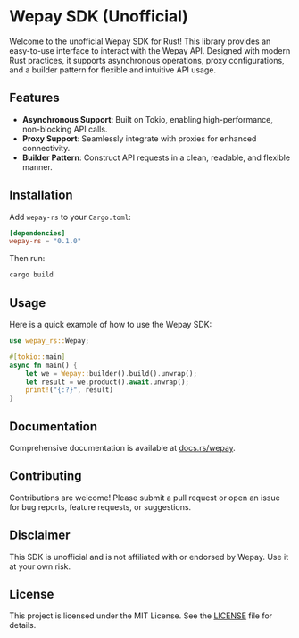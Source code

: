 # Wepay SDK (Unofficial)

Welcome to the unofficial Wepay SDK for Rust! This library provides an easy-to-use interface to interact with the Wepay API. Designed with modern Rust practices, it supports asynchronous operations, proxy configurations, and a builder pattern for flexible and intuitive API usage.

## Features

- **Asynchronous Support**: Built on Tokio, enabling high-performance, non-blocking API calls.
- **Proxy Support**: Seamlessly integrate with proxies for enhanced connectivity.
- **Builder Pattern**: Construct API requests in a clean, readable, and flexible manner.

## Installation

Add `wepay-rs` to your `Cargo.toml`:

```toml
[dependencies]
wepay-rs = "0.1.0"
```

Then run:

```bash
cargo build
```

## Usage

Here is a quick example of how to use the Wepay SDK:

```rust
use wepay_rs::Wepay;

#[tokio::main]
async fn main() {
    let we = Wepay::builder().build().unwrap();
    let result = we.product().await.unwrap();
    print!("{:?}", result)
}
```

## Documentation

Comprehensive documentation is available at [docs.rs/wepay](https://docs.rs/wepay).

## Contributing

Contributions are welcome! Please submit a pull request or open an issue for bug reports, feature requests, or suggestions.

## Disclaimer

This SDK is unofficial and is not affiliated with or endorsed by Wepay. Use it at your own risk.

## License

This project is licensed under the MIT License. See the [LICENSE](LICENSE) file for details.

